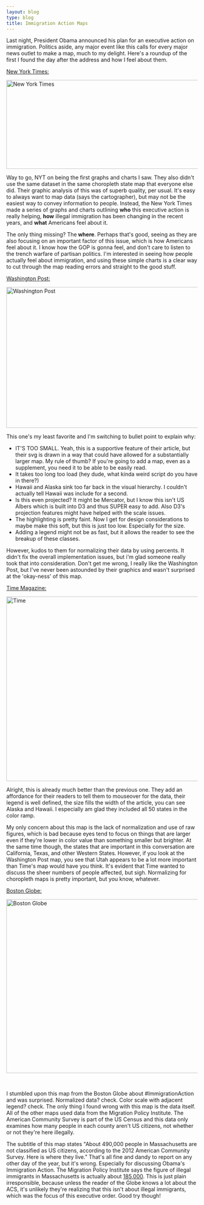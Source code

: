 ```yaml
---
layout: blog
type: blog
title: Immigration Action Maps
---
```


Last night, President Obama announced his plan for an executive action on immigration. Politics aside, any major event like this calls for every major news outlet to make a map, much to my delight. Here's a roundup of the first I found the day after the address and how I feel about them.

<a href="http://www.nytimes.com/interactive/2014/11/20/us/2014-11-20-immigration.html?hp&amp;action=click&amp;pgtype=Homepage&amp;module=first-column-region&amp;region=top-news&amp;WT.nav=top-news" target="_blank">New York Times:</a>

<a href="https://kowalskycartography.files.wordpress.com/2014/11/screen-shot-2014-11-21-at-10-06-57-am.png"><img class="alignnone wp-image-61 size-large" src="https://kowalskycartography.files.wordpress.com/2014/11/screen-shot-2014-11-21-at-10-06-57-am.png?w=656" alt="New York Times " width="656" height="234" /></a>

Way to go, NYT on being the first graphs and charts I saw. They also didn't use the same dataset in the same choropleth state map that everyone else did. Their graphic analysis of this was of superb quality, per usual. It's easy to always want to map data (says the cartographer), but may not be the easiest way to convey information to people. Instead, the New York Times made a series of graphs and charts outlining <strong>who</strong> this executive action is really helping, <strong>how</strong> illegal immigration has been changing in the recent years, and <b>what</b> Americans feel about it.

The only thing missing? The<strong> where</strong>. Perhaps that's good, seeing as they are also focusing on an important factor of this issue, which is how Americans feel about it. I know how the GOP is gonna feel, and don't care to listen to the trench warfare of partisan politics. I'm interested in seeing how people actually feel about immigration, and using these simple charts is a clear way to cut through the map reading errors and straight to the good stuff.

<a href="http://www.washingtonpost.com/blogs/the-fix/wp/2014/11/21/the-impact-of-obamas-immigration-executive-action-state-by-state-in-1-map/?hpid=z2&amp;Post+generic=%3Ftid%3Dsm_twitter_washingtonpost" target="_blank">Washington Post:</a>

<a href="https://kowalskycartography.files.wordpress.com/2014/11/screen-shot-2014-11-21-at-10-04-22-am.png"><img class="alignnone wp-image-62 size-full" src="https://kowalskycartography.files.wordpress.com/2014/11/screen-shot-2014-11-21-at-10-04-22-am.png" alt="Washington Post" width="574" height="371" /></a>

This one's my least favorite and I'm switching to bullet point to explain why:
<ul>
	<li>IT'S TOO SMALL. Yeah, this is a supportive feature of their article, but their svg is drawn in a way that could have allowed for a substantially larger map. My rule of thumb? If you're going to add a map, even as a supplement, you need it to be able to be easily read.</li>
	<li>It takes too long too load (hey dude, what kinda weird script do you have in there?)</li>
	<li>Hawaii and Alaska sink too far back in the visual hierarchy. I couldn't actually tell Hawaii was include for a second.</li>
	<li>Is this even projected? It might be Mercator, but I know this isn't US Albers which is built into D3 and thus SUPER easy to add. Also D3's projection features might have helped with the scale issues.</li>
	<li>The highlighting is pretty faint. Now I get for design considerations to maybe make this soft, but this is just too low. Especially for the size.</li>
	<li>Adding a legend might not be as fast, but it allows the reader to see the breakup of these classes.</li>
</ul>
However, kudos to them for normalizing their data by using percents. It didn't fix the overall implementation issues, but i'm glad someone really took that into consideration. Don't get me wrong, I really like the Washington Post, but I've never been astounded by their graphics and wasn't surprised at the 'okay-ness' of this map.

<a href="http://time.com/3598582/map-obama-immigration-action/" target="_blank">Time Magazine:</a>

<a href="https://kowalskycartography.files.wordpress.com/2014/11/screen-shot-2014-11-21-at-10-05-16-am.png"><img class="alignnone wp-image-64 size-full" src="https://kowalskycartography.files.wordpress.com/2014/11/screen-shot-2014-11-21-at-10-05-16-am.png" alt="Time" width="608" height="486" /></a>

Alright, this is already much better than the previous one. They add an affordance for their readers to tell them to mouseover for the data, their legend is well defined, the size fills the width of the article, you can see Alaska and Hawaii. I especially am glad they included all 50 states in the color ramp.

My only concern about this map is the lack of normalization and use of raw figures, which is bad because eyes tend to focus on things that are larger even if they're lower in color value than something smaller but brighter. At the same time though, the states that are important in this conversation are California, Texas, and other Western States. However, if you look at the Washington Post map, you see that Utah appears to be a lot more important than Time's map would have you think. It's evident that Time wanted to discuss the sheer numbers of people affected, but sigh. Normalizing for choropleth maps is pretty important, but you know, whatever.

<a href="http://www.bostonglobe.com/news/nation/2014/11/20/congress-will-act-stop-obama-immigration-mcconnell-says/mkf7XuzhvVsbnnRieyXDRL/igraphic.html?p1=Article_Graphic" target="_blank">Boston Globe:</a>

<a href="https://kowalskycartography.files.wordpress.com/2014/11/screen-shot-2014-11-21-at-10-10-58-am.png"><img class="alignnone wp-image-65 size-large" src="https://kowalskycartography.files.wordpress.com/2014/11/screen-shot-2014-11-21-at-10-10-58-am.png?w=656" alt="Boston Globe" width="656" height="458" /></a>

&nbsp;

I stumbled upon this map from the Boston Globe about #ImmigrationAction and was surprised. Normalized data? check. Color scale with adjacent legend? check. The only thing I found wrong with this map is the data itself. All of the other maps used data from the Migration Policy Institute. The American Community Survey is part of the US Census and this data only examines how many people in each county aren't US citizens, not whether or not they're here illegally.

The subtitle of this map states "About 490,000 people in Massachusetts are not classified as US citizens, according to the 2012 American Community Survey. Here is where they live." That's all fine and dandy to report on any other day of the year, but it's wrong. Especially for discussing Obama's Immigration Action. The Migration Policy Institute says the figure of illegal immigrants in Massachusetts is actually about <a href="http://migrationpolicy.org/data/unauthorized-immigrant-population/state/MA" target="_blank">185,000</a>. This is just plain irresponsible, because unless the reader of the Globe knows a lot about the ACS, it's unlikely they're realizing that this isn't about illegal immigrants, which was the focus of this executive order. Good try though!